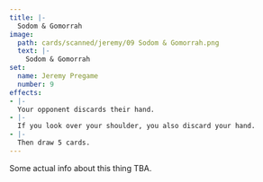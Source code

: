 ```yaml
---
title: |-
  Sodom & Gomorrah
image: 
  path: cards/scanned/jeremy/09 Sodom & Gomorrah.png
  text: |-
    Sodom & Gomorrah
set:
  name: Jeremy Pregame
  number: 9
effects: 
- |-
  Your opponent discards their hand.
- |-
  If you look over your shoulder, you also discard your hand.
- |-
  Then draw 5 cards.
---
```

Some actual info about this thing TBA.
